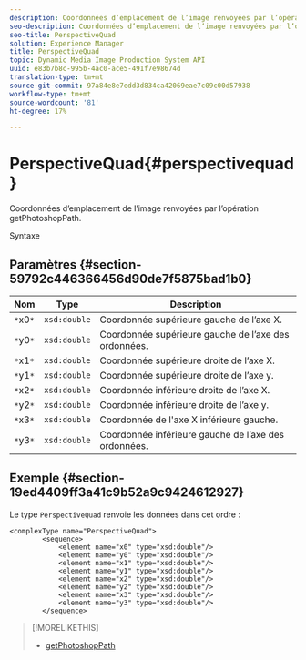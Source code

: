 ```yaml
---
description: Coordonnées d’emplacement de l’image renvoyées par l’opération getPhotoshopPath.
seo-description: Coordonnées d’emplacement de l’image renvoyées par l’opération getPhotoshopPath.
seo-title: PerspectiveQuad
solution: Experience Manager
title: PerspectiveQuad
topic: Dynamic Media Image Production System API
uuid: e83b7b8c-995b-4ac0-ace5-491f7e98674d
translation-type: tm+mt
source-git-commit: 97a84e8e7edd3d834ca42069eae7c09c00d57938
workflow-type: tm+mt
source-wordcount: '81'
ht-degree: 17%

---
```



# PerspectiveQuad{#perspectivequad}

Coordonnées d’emplacement de l’image renvoyées par l’opération getPhotoshopPath.

Syntaxe

## Paramètres {#section-59792c446366456d90de7f5875bad1b0}

| Nom | Type | Description |
|---|---|---|
| `*`x0`*` | `xsd:double` | Coordonnée supérieure gauche de l’axe X. |
| `*`y0`*` | `xsd:double` | Coordonnée supérieure gauche de l’axe des ordonnées. |
| `*`x1`*` | `xsd:double` | Coordonnée supérieure droite de l’axe X. |
| `*`y1`*` | `xsd:double` | Coordonnée supérieure droite de l’axe y. |
| `*`x2`*` | `xsd:double` | Coordonnée inférieure droite de l’axe X. |
| `*`y2`*` | `xsd:double` | Coordonnée inférieure droite de l’axe y. |
| `*`x3`*` | `xsd:double` | Coordonnée de l&#39;axe X inférieure gauche. |
| `*`y3`*` | `xsd:double` | Coordonnée inférieure gauche de l’axe des ordonnées. |

## Exemple {#section-19ed4409ff3a41c9b52a9c9424612927}

Le type `PerspectiveQuad` renvoie les données dans cet ordre :

```
<complexType name="PerspectiveQuad">
        <sequence>
            <element name="x0" type="xsd:double"/>
            <element name="y0" type="xsd:double"/>
            <element name="x1" type="xsd:double"/>
            <element name="y1" type="xsd:double"/>
            <element name="x2" type="xsd:double"/>
            <element name="y2" type="xsd:double"/>
            <element name="x3" type="xsd:double"/>
            <element name="y3" type="xsd:double"/>
        </sequence>
```

>[!MORELIKETHIS]
>
>* [getPhotoshopPath](../../operations/c-operations-intro/c-methods/r-get-photoshop-path.md#reference-545f902f84194951ac04e947fdc803b9)

